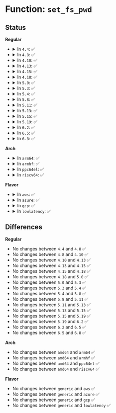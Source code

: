 # Function: <code>set_fs_pwd</code>

## Status
<b>Regular</b>
<ul>
<li>
<details>
<summary>In <code>4.4</code>: ✅</summary>

```c
void set_fs_pwd(struct fs_struct *fs, const struct path *path);
```

**Collision:** Unique Global

**Inline:** No

**Transformation:** False

**Instances:**

```
In fs/fs_struct.c (ffffffff812413c0)
Location: fs/fs_struct.c:32
Inline: False
Direct callers:
  - fs/open.c:SyS_chdir
  - fs/open.c:SyS_fchdir
  - fs/namespace.c:mnt_init
  - fs/namespace.c:mntns_install
```
**Symbols:**

```
ffffffff812413c0-ffffffff8124145f: set_fs_pwd (STB_GLOBAL)
```
</details>
</li>
<li>
<details>
<summary>In <code>4.8</code>: ✅</summary>

```c
void set_fs_pwd(struct fs_struct *fs, const struct path *path);
```

**Collision:** Unique Global

**Inline:** No

**Transformation:** False

**Instances:**

```
In fs/fs_struct.c (ffffffff812696f0)
Location: fs/fs_struct.c:32
Inline: False
Direct callers:
  - fs/open.c:SyS_fchdir
  - fs/open.c:SyS_chdir
  - fs/namespace.c:mntns_install
  - fs/namespace.c:mnt_init
```
**Symbols:**

```
ffffffff812696f0-ffffffff8126978f: set_fs_pwd (STB_GLOBAL)
```
</details>
</li>
<li>
<details>
<summary>In <code>4.10</code>: ✅</summary>

```c
void set_fs_pwd(struct fs_struct *fs, const struct path *path);
```

**Collision:** Unique Global

**Inline:** No

**Transformation:** False

**Instances:**

```
In fs/fs_struct.c (ffffffff8127c6a0)
Location: fs/fs_struct.c:32
Inline: False
Direct callers:
  - fs/open.c:SyS_fchdir
  - fs/open.c:SyS_chdir
  - fs/namespace.c:mntns_install
  - fs/namespace.c:mnt_init
```
**Symbols:**

```
ffffffff8127c6a0-ffffffff8127c73f: set_fs_pwd (STB_GLOBAL)
```
</details>
</li>
<li>
<details>
<summary>In <code>4.13</code>: ✅</summary>

```c
void set_fs_pwd(struct fs_struct *fs, const struct path *path);
```

**Collision:** Unique Global

**Inline:** No

**Transformation:** False

**Instances:**

```
In fs/fs_struct.c (ffffffff81289d70)
Location: fs/fs_struct.c:33
Inline: False
Direct callers:
  - fs/open.c:SyS_fchdir
  - fs/open.c:SyS_chdir
  - fs/namespace.c:mntns_install
  - fs/namespace.c:mnt_init
```
**Symbols:**

```
ffffffff81289d70-ffffffff81289e10: set_fs_pwd (STB_GLOBAL)
```
</details>
</li>
<li>
<details>
<summary>In <code>4.15</code>: ✅</summary>

```c
void set_fs_pwd(struct fs_struct *fs, const struct path *path);
```

**Collision:** Unique Global

**Inline:** No

**Transformation:** False

**Instances:**

```
In fs/fs_struct.c (ffffffff812ac8b0)
Location: fs/fs_struct.c:33
Inline: False
Direct callers:
  - fs/open.c:SyS_fchdir
  - fs/open.c:SyS_chdir
  - fs/namespace.c:mntns_install
  - fs/namespace.c:mnt_init
```
**Symbols:**

```
ffffffff812ac8b0-ffffffff812ac950: set_fs_pwd (STB_GLOBAL)
```
</details>
</li>
<li>
<details>
<summary>In <code>4.18</code>: ✅</summary>

```c
void set_fs_pwd(struct fs_struct *fs, const struct path *path);
```

**Collision:** Unique Global

**Inline:** No

**Transformation:** False

**Instances:**

```
In fs/fs_struct.c (ffffffff812d4490)
Location: fs/fs_struct.c:33
Inline: False
Direct callers:
  - fs/open.c:__ia32_sys_fchdir
  - fs/open.c:__x64_sys_fchdir
  - fs/open.c:ksys_chdir
  - fs/namespace.c:mntns_install
  - fs/namespace.c:mnt_init
```
**Symbols:**

```
ffffffff812d4490-ffffffff812d452f: set_fs_pwd (STB_GLOBAL)
```
</details>
</li>
<li>
<details>
<summary>In <code>5.0</code>: ✅</summary>

```c
void set_fs_pwd(struct fs_struct *fs, const struct path *path);
```

**Collision:** Unique Global

**Inline:** No

**Transformation:** False

**Instances:**

```
In fs/fs_struct.c (ffffffff812e9860)
Location: fs/fs_struct.c:33
Inline: False
Direct callers:
  - fs/open.c:__ia32_sys_fchdir
  - fs/open.c:__x64_sys_fchdir
  - fs/open.c:ksys_chdir
  - fs/namespace.c:mntns_install
  - fs/namespace.c:mnt_init
```
**Symbols:**

```
ffffffff812e9860-ffffffff812e98ff: set_fs_pwd (STB_GLOBAL)
```
</details>
</li>
<li>
<details>
<summary>In <code>5.3</code>: ✅</summary>

```c
void set_fs_pwd(struct fs_struct *fs, const struct path *path);
```

**Collision:** Unique Global

**Inline:** No

**Transformation:** False

**Instances:**

```
In fs/fs_struct.c (ffffffff81308220)
Location: fs/fs_struct.c:34
Inline: False
Direct callers:
  - fs/open.c:__ia32_sys_fchdir
  - fs/open.c:__x64_sys_fchdir
  - fs/open.c:ksys_chdir
  - fs/namespace.c:mntns_install
  - fs/namespace.c:mnt_init
```
**Symbols:**

```
ffffffff81308220-ffffffff813082bf: set_fs_pwd (STB_GLOBAL)
```
</details>
</li>
<li>
<details>
<summary>In <code>5.4</code>: ✅</summary>

```c
void set_fs_pwd(struct fs_struct *fs, const struct path *path);
```

**Collision:** Unique Global

**Inline:** No

**Transformation:** False

**Instances:**

```
In fs/fs_struct.c (ffffffff8131b2c0)
Location: fs/fs_struct.c:34
Inline: False
Direct callers:
  - fs/open.c:__ia32_sys_fchdir
  - fs/open.c:__x64_sys_fchdir
  - fs/open.c:ksys_chdir
  - fs/namespace.c:mntns_install
  - fs/namespace.c:mnt_init
```
**Symbols:**

```
ffffffff8131b2c0-ffffffff8131b35f: set_fs_pwd (STB_GLOBAL)
```
</details>
</li>
<li>
<details>
<summary>In <code>5.8</code>: ✅</summary>

```c
void set_fs_pwd(struct fs_struct *fs, const struct path *path);
```

**Collision:** Unique Global

**Inline:** No

**Transformation:** False

**Instances:**

```
In fs/fs_struct.c (ffffffff81354f70)
Location: fs/fs_struct.c:34
Inline: False
Direct callers:
  - kernel/nsproxy.c:__do_sys_setns
  - fs/open.c:__ia32_sys_fchdir
  - fs/open.c:__x64_sys_fchdir
  - fs/open.c:ksys_chdir
  - fs/namespace.c:mntns_install
  - fs/namespace.c:init_mount_tree
```
**Symbols:**

```
ffffffff81354f70-ffffffff81355010: set_fs_pwd (STB_GLOBAL)
```
</details>
</li>
<li>
<details>
<summary>In <code>5.11</code>: ✅</summary>

```c
void set_fs_pwd(struct fs_struct *fs, const struct path *path);
```

**Collision:** Unique Global

**Inline:** No

**Transformation:** False

**Instances:**

```
In fs/fs_struct.c (ffffffff81361890)
Location: fs/fs_struct.c:34
Inline: False
Direct callers:
  - kernel/nsproxy.c:__do_sys_setns
  - kernel/usermode_driver.c:umd_setup
  - fs/open.c:__ia32_sys_fchdir
  - fs/open.c:__x64_sys_fchdir
  - fs/open.c:__ia32_sys_chdir
  - fs/open.c:__x64_sys_chdir
  - fs/namespace.c:mntns_install
  - fs/namespace.c:init_mount_tree
  - fs/init.c:init_chdir
```
**Symbols:**

```
ffffffff81361890-ffffffff81361930: set_fs_pwd (STB_GLOBAL)
```
</details>
</li>
<li>
<details>
<summary>In <code>5.13</code>: ✅</summary>

```c
void set_fs_pwd(struct fs_struct *fs, const struct path *path);
```

**Collision:** Unique Global

**Inline:** No

**Transformation:** False

**Instances:**

```
In fs/fs_struct.c (ffffffff81368370)
Location: fs/fs_struct.c:34
Inline: False
Direct callers:
  - kernel/nsproxy.c:__do_sys_setns
  - kernel/usermode_driver.c:umd_setup
  - fs/open.c:__ia32_sys_fchdir
  - fs/open.c:__x64_sys_fchdir
  - fs/open.c:__ia32_sys_chdir
  - fs/open.c:__x64_sys_chdir
  - fs/namespace.c:mntns_install
  - fs/namespace.c:mnt_init
  - fs/init.c:init_chdir
```
**Symbols:**

```
ffffffff81368370-ffffffff81368410: set_fs_pwd (STB_GLOBAL)
```
</details>
</li>
<li>
<details>
<summary>In <code>5.15</code>: ✅</summary>

```c
void set_fs_pwd(struct fs_struct *fs, const struct path *path);
```

**Collision:** Unique Global

**Inline:** No

**Transformation:** False

**Instances:**

```
In fs/fs_struct.c (ffffffff813b7070)
Location: fs/fs_struct.c:34
Inline: False
Direct callers:
  - kernel/nsproxy.c:__do_sys_setns
  - kernel/usermode_driver.c:umd_setup
  - fs/open.c:__ia32_sys_fchdir
  - fs/open.c:__x64_sys_fchdir
  - fs/open.c:__ia32_sys_chdir
  - fs/open.c:__x64_sys_chdir
  - fs/namespace.c:mntns_install
  - fs/namespace.c:mnt_init
  - fs/init.c:init_chdir
```
**Symbols:**

```
ffffffff813b7070-ffffffff813b7110: set_fs_pwd (STB_GLOBAL)
```
</details>
</li>
<li>
<details>
<summary>In <code>5.19</code>: ✅</summary>

```c
void set_fs_pwd(struct fs_struct *fs, const struct path *path);
```

**Collision:** Unique Global

**Inline:** No

**Transformation:** False

**Instances:**

```
In fs/fs_struct.c (ffffffff8143c6c0)
Location: fs/fs_struct.c:34
Inline: False
Direct callers:
  - kernel/nsproxy.c:__do_sys_setns
  - kernel/usermode_driver.c:umd_setup
  - fs/open.c:__ia32_sys_fchdir
  - fs/open.c:__x64_sys_fchdir
  - fs/open.c:__ia32_sys_chdir
  - fs/open.c:__x64_sys_chdir
  - fs/namespace.c:mntns_install
  - fs/namespace.c:mnt_init
  - fs/init.c:init_chdir
```
**Symbols:**

```
ffffffff8143c6c0-ffffffff8143c77b: set_fs_pwd (STB_GLOBAL)
```
</details>
</li>
<li>
<details>
<summary>In <code>6.2</code>: ✅</summary>

```c
void set_fs_pwd(struct fs_struct *fs, const struct path *path);
```

**Collision:** Unique Global

**Inline:** No

**Transformation:** False

**Instances:**

```
In fs/fs_struct.c (ffffffff814cadd0)
Location: fs/fs_struct.c:34
Inline: False
Direct callers:
  - kernel/nsproxy.c:__do_sys_setns
  - kernel/usermode_driver.c:umd_setup
  - fs/open.c:__ia32_sys_fchdir
  - fs/open.c:__x64_sys_fchdir
  - fs/open.c:__ia32_sys_chdir
  - fs/open.c:__x64_sys_chdir
  - fs/namespace.c:mntns_install
  - fs/namespace.c:mnt_init
  - fs/init.c:init_chdir
```
**Symbols:**

```
ffffffff814cadd0-ffffffff814cae8b: set_fs_pwd (STB_GLOBAL)
```
</details>
</li>
<li>
<details>
<summary>In <code>6.5</code>: ✅</summary>

```c
void set_fs_pwd(struct fs_struct *fs, const struct path *path);
```

**Collision:** Unique Global

**Inline:** No

**Transformation:** False

**Instances:**

```
In fs/fs_struct.c (ffffffff81501010)
Location: fs/fs_struct.c:34
Inline: False
Direct callers:
  - kernel/nsproxy.c:__do_sys_setns
  - kernel/usermode_driver.c:umd_setup
  - fs/open.c:__ia32_sys_fchdir
  - fs/open.c:__x64_sys_fchdir
  - fs/open.c:__ia32_sys_chdir
  - fs/open.c:__x64_sys_chdir
  - fs/namespace.c:mntns_install
  - fs/namespace.c:mnt_init
  - fs/init.c:init_chdir
```
**Symbols:**

```
ffffffff81501010-ffffffff815010cb: set_fs_pwd (STB_GLOBAL)
```
</details>
</li>
<li>
<details>
<summary>In <code>6.8</code>: ✅</summary>

```c
void set_fs_pwd(struct fs_struct *fs, const struct path *path);
```

**Collision:** Unique Global

**Inline:** No

**Transformation:** False

**Instances:**

```
In fs/fs_struct.c (ffffffff81535c30)
Location: fs/fs_struct.c:34
Inline: False
Direct callers:
  - kernel/nsproxy.c:__do_sys_setns
  - fs/open.c:__ia32_sys_fchdir
  - fs/open.c:__x64_sys_fchdir
  - fs/open.c:__ia32_sys_chdir
  - fs/open.c:__x64_sys_chdir
  - fs/namespace.c:mntns_install
  - fs/namespace.c:mnt_init
  - fs/init.c:init_chdir
```
**Symbols:**

```
ffffffff81535c30-ffffffff81535ceb: set_fs_pwd (STB_GLOBAL)
```
</details>
</li>
</ul>
<b>Arch</b>
<ul>
<li>
<details>
<summary>In <code>arm64</code>: ✅</summary>

```c
void set_fs_pwd(struct fs_struct *fs, const struct path *path);
```

**Collision:** Unique Global

**Inline:** No

**Transformation:** False

**Instances:**

```
In fs/fs_struct.c (ffff8000103d26a0)
Location: fs/fs_struct.c:34
Inline: False
Direct callers:
  - fs/open.c:__arm64_sys_fchdir
  - fs/open.c:ksys_chdir
  - fs/namespace.c:mntns_install
  - fs/namespace.c:mnt_init
```
**Symbols:**

```
ffff8000103d26a0-ffff8000103d2798: set_fs_pwd (STB_GLOBAL)
```
</details>
</li>
<li>
<details>
<summary>In <code>armhf</code>: ✅</summary>

```c
void set_fs_pwd(struct fs_struct *fs, const struct path *path);
```

**Collision:** Unique Global

**Inline:** No

**Transformation:** False

**Instances:**

```
In fs/fs_struct.c (c05ad334)
Location: fs/fs_struct.c:34
Inline: False
Direct callers:
  - fs/open.c:__se_sys_fchdir
  - fs/open.c:ksys_chdir
  - fs/namespace.c:mntns_install
  - fs/namespace.c:mnt_init
```
**Symbols:**

```
c05ad334-c05ad400: set_fs_pwd (STB_GLOBAL)
```
</details>
</li>
<li>
<details>
<summary>In <code>ppc64el</code>: ✅</summary>

```c
void set_fs_pwd(struct fs_struct *fs, const struct path *path);
```

**Collision:** Unique Global

**Inline:** No

**Transformation:** False

**Instances:**

```
In fs/fs_struct.c (c0000000004d51d0)
Location: fs/fs_struct.c:34
Inline: False
Direct callers:
  - fs/open.c:__se_sys_fchdir
  - fs/open.c:ksys_chdir
  - fs/namespace.c:mntns_install
  - fs/namespace.c:mnt_init
```
**Symbols:**

```
c0000000004d51d0-c0000000004d52e8: set_fs_pwd (STB_GLOBAL)
```
</details>
</li>
<li>
<details>
<summary>In <code>riscv64</code>: ✅</summary>

```c
void set_fs_pwd(struct fs_struct *fs, const struct path *path);
```

**Collision:** Unique Global

**Inline:** No

**Transformation:** False

**Instances:**

```
In fs/fs_struct.c (ffffffe00028d9bc)
Location: fs/fs_struct.c:34
Inline: False
Direct callers:
  - fs/open.c:__se_sys_fchdir
  - fs/open.c:ksys_chdir
  - fs/namespace.c:mntns_install
  - fs/namespace.c:mnt_init
```
**Symbols:**

```
ffffffe00028d9bc-ffffffe00028da76: set_fs_pwd (STB_GLOBAL)
```
</details>
</li>
</ul>
<b>Flavor</b>
<ul>
<li>
<details>
<summary>In <code>aws</code>: ✅</summary>

```c
void set_fs_pwd(struct fs_struct *fs, const struct path *path);
```

**Collision:** Unique Global

**Inline:** No

**Transformation:** False

**Instances:**

```
In fs/fs_struct.c (ffffffff813138a0)
Location: fs/fs_struct.c:34
Inline: False
Direct callers:
  - fs/open.c:__ia32_sys_fchdir
  - fs/open.c:__x64_sys_fchdir
  - fs/open.c:ksys_chdir
  - fs/namespace.c:mntns_install
  - fs/namespace.c:mnt_init
```
**Symbols:**

```
ffffffff813138a0-ffffffff8131393f: set_fs_pwd (STB_GLOBAL)
```
</details>
</li>
<li>
<details>
<summary>In <code>azure</code>: ✅</summary>

```c
void set_fs_pwd(struct fs_struct *fs, const struct path *path);
```

**Collision:** Unique Global

**Inline:** No

**Transformation:** False

**Instances:**

```
In fs/fs_struct.c (ffffffff813044b0)
Location: fs/fs_struct.c:34
Inline: False
Direct callers:
  - fs/open.c:__ia32_sys_fchdir
  - fs/open.c:__x64_sys_fchdir
  - fs/open.c:ksys_chdir
  - fs/namespace.c:mntns_install
  - fs/namespace.c:mnt_init
```
**Symbols:**

```
ffffffff813044b0-ffffffff8130454f: set_fs_pwd (STB_GLOBAL)
```
</details>
</li>
<li>
<details>
<summary>In <code>gcp</code>: ✅</summary>

```c
void set_fs_pwd(struct fs_struct *fs, const struct path *path);
```

**Collision:** Unique Global

**Inline:** No

**Transformation:** False

**Instances:**

```
In fs/fs_struct.c (ffffffff81311690)
Location: fs/fs_struct.c:34
Inline: False
Direct callers:
  - fs/open.c:__ia32_sys_fchdir
  - fs/open.c:__x64_sys_fchdir
  - fs/open.c:ksys_chdir
  - fs/namespace.c:mntns_install
  - fs/namespace.c:mnt_init
```
**Symbols:**

```
ffffffff81311690-ffffffff8131172f: set_fs_pwd (STB_GLOBAL)
```
</details>
</li>
<li>
<details>
<summary>In <code>lowlatency</code>: ✅</summary>

```c
void set_fs_pwd(struct fs_struct *fs, const struct path *path);
```

**Collision:** Unique Global

**Inline:** No

**Transformation:** False

**Instances:**

```
In fs/fs_struct.c (ffffffff81322ee0)
Location: fs/fs_struct.c:34
Inline: False
Direct callers:
  - fs/open.c:__ia32_sys_fchdir
  - fs/open.c:__x64_sys_fchdir
  - fs/open.c:ksys_chdir
  - fs/namespace.c:mntns_install
  - fs/namespace.c:mnt_init
```
**Symbols:**

```
ffffffff81322ee0-ffffffff81322f7e: set_fs_pwd (STB_GLOBAL)
```
</details>
</li>
</ul>

## Differences
<b>Regular</b>
<ul>
<li>
No changes between <code>4.4</code> and <code>4.8</code> ✅
</li>
<li>
No changes between <code>4.8</code> and <code>4.10</code> ✅
</li>
<li>
No changes between <code>4.10</code> and <code>4.13</code> ✅
</li>
<li>
No changes between <code>4.13</code> and <code>4.15</code> ✅
</li>
<li>
No changes between <code>4.15</code> and <code>4.18</code> ✅
</li>
<li>
No changes between <code>4.18</code> and <code>5.0</code> ✅
</li>
<li>
No changes between <code>5.0</code> and <code>5.3</code> ✅
</li>
<li>
No changes between <code>5.3</code> and <code>5.4</code> ✅
</li>
<li>
No changes between <code>5.4</code> and <code>5.8</code> ✅
</li>
<li>
No changes between <code>5.8</code> and <code>5.11</code> ✅
</li>
<li>
No changes between <code>5.11</code> and <code>5.13</code> ✅
</li>
<li>
No changes between <code>5.13</code> and <code>5.15</code> ✅
</li>
<li>
No changes between <code>5.15</code> and <code>5.19</code> ✅
</li>
<li>
No changes between <code>5.19</code> and <code>6.2</code> ✅
</li>
<li>
No changes between <code>6.2</code> and <code>6.5</code> ✅
</li>
<li>
No changes between <code>6.5</code> and <code>6.8</code> ✅
</li>
</ul>
<b>Arch</b>
<ul>
<li>
No changes between <code>amd64</code> and <code>arm64</code> ✅
</li>
<li>
No changes between <code>amd64</code> and <code>armhf</code> ✅
</li>
<li>
No changes between <code>amd64</code> and <code>ppc64el</code> ✅
</li>
<li>
No changes between <code>amd64</code> and <code>riscv64</code> ✅
</li>
</ul>
<b>Flavor</b>
<ul>
<li>
No changes between <code>generic</code> and <code>aws</code> ✅
</li>
<li>
No changes between <code>generic</code> and <code>azure</code> ✅
</li>
<li>
No changes between <code>generic</code> and <code>gcp</code> ✅
</li>
<li>
No changes between <code>generic</code> and <code>lowlatency</code> ✅
</li>
</ul>
